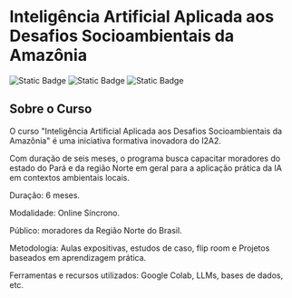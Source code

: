 # Inteligência Artificial Aplicada aos Desafios Socioambientais da Amazônia

![Static Badge](https://img.shields.io/badge/LATEX-%23008081?style=for-the-badge&logo=latex)
![Static Badge](https://img.shields.io/badge/Jupyter-%23F37626?style=for-the-badge&logo=jupyter&logoColor=white)
![Static Badge](https://img.shields.io/badge/PDF-red?style=for-the-badge&logo=%3Csvg%20role%3D%22img%22%20viewBox%3D%220%200%2024%2024%22%20xmlns%3D%22http%3A%2F%2Fwww.w3.org%2F2000%2Fsvg%22%3E%3Ctitle%3EGoogle%20Docs%3C%2Ftitle%3E%3Cpath%20d%3D%22M14.727%206.727H14V0H4.91c-.905%200-1.637.732-1.637%201.636v20.728c0%20.904.732%201.636%201.636%201.636h14.182c.904%200%201.636-.732%201.636-1.636V6.727h-6zm-.545%2010.455H7.09v-1.364h7.09v1.364zm2.727-3.273H7.091v-1.364h9.818v1.364zm0-3.273H7.091V9.273h9.818v1.363zM14.727%206h6l-6-6v6z%22%2F%3E%3C%2Fsvg%3E&logoColor=Google%20Docs)


## Sobre o Curso

O curso "Inteligência Artificial Aplicada aos Desafios Socioambientais da Amazônia" é uma iniciativa formativa inovadora do I2A2.

Com duração de seis meses, o programa busca capacitar moradores do estado do Pará e da região Norte em geral para a aplicação prática da IA em contextos ambientais locais.

Duração: 6 meses.

Modalidade: Online Síncrono.

Público: moradores da Região Norte do Brasil.

Metodologia: Aulas expositivas, estudos de caso, flip room e Projetos baseados em aprendizagem prática.

Ferramentas e recursos utilizados: Google Colab, LLMs, bases de dados, etc.
